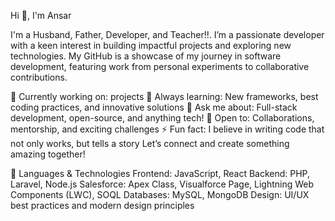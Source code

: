 Hi 👋, I'm Ansar

I'm a Husband, Father, Developer, and Teacher!!. I’m a passionate developer with a keen interest in building impactful projects and exploring new technologies. My GitHub is a showcase of my journey in software development, featuring work from personal experiments to collaborative contributions.

🔭 Currently working on: projects
🌱 Always learning: New frameworks, best coding practices, and innovative solutions
💬 Ask me about: Full-stack development, open-source, and anything tech!
🤝 Open to: Collaborations, mentorship, and exciting challenges
⚡ Fun fact: I believe in writing code that not only works, but tells a story
Let’s connect and create something amazing together!


🚀 Languages & Technologies
Frontend: JavaScript, React
Backend: PHP, Laravel, Node.js
Salesforce: Apex Class, Visualforce Page, Lightning Web Components (LWC), SOQL
Databases: MySQL, MongoDB
Design: UI/UX best practices and modern design principles
